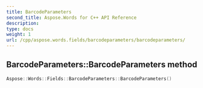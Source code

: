 ```yaml
---
title: BarcodeParameters
second_title: Aspose.Words for C++ API Reference
description: 
type: docs
weight: 1
url: /cpp/aspose.words.fields/barcodeparameters/barcodeparameters/
---
```

## BarcodeParameters::BarcodeParameters method




```cpp
Aspose::Words::Fields::BarcodeParameters::BarcodeParameters()
```

